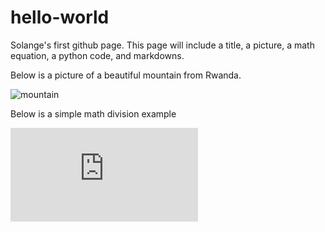 # hello-world
Solange's first github page. This page will include a title, a picture, a math equation, a python code, and markdowns.

Below is a picture of a beautiful mountain from Rwanda.


![mountain](https://user-images.githubusercontent.com/98835048/152022849-99ea1613-5189-419b-8b08-11759b0c1e25.jpg)


Below is a simple math division example

![math-division](https://latex.codecogs.com/gif.latex?%5Cfrac%7Ba%5E8%7D%7Ba%5E5%7D%20%3D%20a%5E3)
